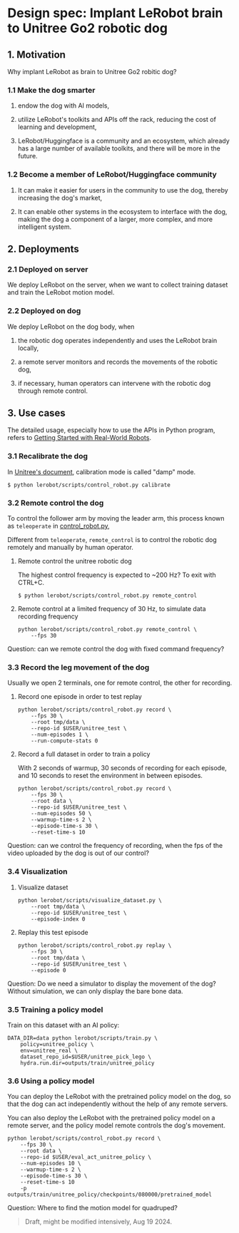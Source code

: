 # Design spec: Implant LeRobot brain to Unitree Go2 robotic dog

## 1. Motivation

Why implant LeRobot as brain to Unitree Go2 robitic dog?

### 1.1 Make the dog smarter

1. endow the dog with AI models,

2. utilize LeRobot's toolkits and APIs off the rack, reducing the cost of learning and development,

3. LeRobot/Huggingface is a community and an ecosystem, which already has a large number of available toolkits, and there will be more in the future.

### 1.2 Become a member of LeRobot/Huggingface community
    
1. It can make it easier for users in the community to use the dog, thereby increasing the dog's market,
    
2. It can enable other systems in the ecosystem to interface with the dog, making the dog a component of a larger, more complex, and more intelligent system.


## 2. Deployments

### 2.1 Deployed on server

We deploy LeRobot on the server, when we want to collect training dataset and train the LeRobot motion model. 

### 2.2 Deployed on dog

We deploy LeRobot on the dog body,  when
  
1. the robotic dog operates independently and uses the LeRobot brain locally, 
    
2. a remote server monitors and records the movements of the robotic dog, 
    
3. if necessary, human operators can intervene with the robotic dog through remote control.   


## 3. Use cases  

The detailed usage, especially how to use the APIs in Python program, refers to [Getting Started with Real-World Robots](https://github.com/huggingface/lerobot/blob/main/examples/7_get_started_with_real_robot.md). 

### 3.1 Recalibrate the dog

In [Unitree's document](https://support.unitree.com/home/en/developer/sports_services), calibration mode is called "damp" mode. 

~~~
$ python lerobot/scripts/control_robot.py calibrate
~~~

### 3.2 Remote control the dog

To control the follower arm by moving the leader arm, this process known as `teleoperate` in [control_robot.py](https://github.com/huggingface/lerobot/blob/main/lerobot/scripts/control_robot.py), 

Different from `teleoperate`, `remote_control` is to control the robotic dog remotely and manually by human operator. 

1. Remote control the unitree robotic dog
  
    The highest control frequency is expected to ~200 Hz? 
    To exit with CTRL+C. 

    ~~~
    $ python lerobot/scripts/control_robot.py remote_control
    ~~~


2. Remote control at a limited frequency of 30 Hz, to simulate data recording frequency
  
    ~~~
    python lerobot/scripts/control_robot.py remote_control \
        --fps 30
    ~~~

Question: can we remote control the dog with fixed command frequency?


### 3.3 Record the leg movement of the dog

Usually we open 2 terminals, one for remote control, the other for recording. 

1. Record one episode in order to test replay

    ~~~
    python lerobot/scripts/control_robot.py record \
        --fps 30 \
        --root tmp/data \
        --repo-id $USER/unitree_test \
        --num-episodes 1 \
        --run-compute-stats 0
    ~~~


2. Record a full dataset in order to train a policy

    With 2 seconds of warmup, 30 seconds of recording for each episode, and 10 seconds to reset the environment in between episodes.

    ~~~
    python lerobot/scripts/control_robot.py record \
        --fps 30 \
        --root data \
        --repo-id $USER/unitree_test \
        --num-episodes 50 \
        --warmup-time-s 2 \
        --episode-time-s 30 \
        --reset-time-s 10
    ~~~

Question: can we control the frequency of recording, when the fps of the video uploaded by the dog is out of our control?



### 3.4 Visualization

1. Visualize dataset

    ~~~  
    python lerobot/scripts/visualize_dataset.py \
        --root tmp/data \
        --repo-id $USER/unitree_test \
        --episode-index 0
    ~~~

    

2. Replay this test episode

    ~~~
    python lerobot/scripts/control_robot.py replay \
        --fps 30 \
        --root tmp/data \
        --repo-id $USER/unitree_test \
        --episode 0
    ~~~    

Question: Do we need a simulator to display the movement of the dog? Without simulation, we can only display the bare bone data. 


### 3.5 Training a policy model

Train on this dataset with an AI policy:

~~~
DATA_DIR=data python lerobot/scripts/train.py \
    policy=unitree_policy \
    env=unitree_real \
    dataset_repo_id=$USER/unitree_pick_lego \
    hydra.run.dir=outputs/train/unitree_policy
~~~

### 3.6 Using a policy model

You can deploy the LeRobot with the pretrained policy model on the dog, so that the dog can act independently without the help of any remote servers. 

You can also deploy the LeRobot with the pretrained policy model on a remote server, and the policy model remote controls the dog's movement. 

~~~
python lerobot/scripts/control_robot.py record \
    --fps 30 \
    --root data \
    --repo-id $USER/eval_act_unitree_policy \
    --num-episodes 10 \
    --warmup-time-s 2 \
    --episode-time-s 30 \
    --reset-time-s 10
    -p outputs/train/unitree_policy/checkpoints/080000/pretrained_model
~~~

Question: Where to find the motion model for quadruped?


>
> Draft, might be modified intensively, Aug 19 2024.
>

